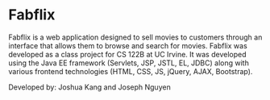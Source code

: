 # Fabflix

Fabflix is a web application designed to sell movies to customers through an interface that allows them to browse and search for movies. 
Fabflix was developed as a class project for CS 122B at UC Irvine. 
It was developed using the Java EE framework (Servlets, JSP, JSTL, EL, JDBC) 
along with various frontend technologies (HTML, CSS, JS, jQuery, AJAX, Bootstrap).

Developed by: Joshua Kang and Joseph Nguyen
